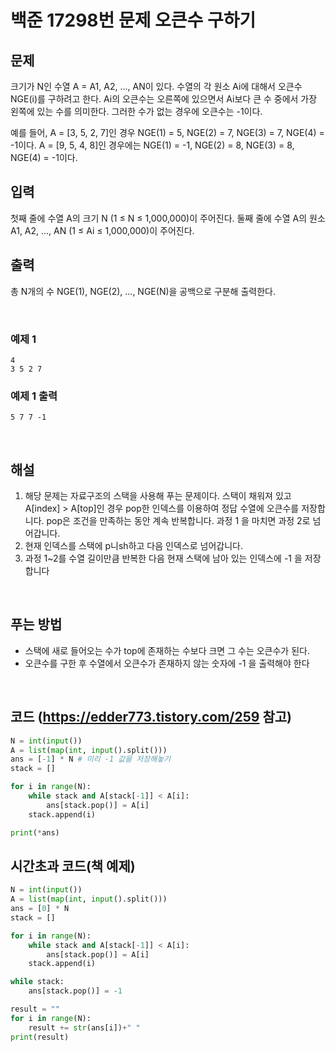 # 백준 17298번 문제 오큰수 구하기

## 문제

크기가 N인 수열 A = A1, A2, ..., AN이 있다. 수열의 각 원소 Ai에 대해서 오큰수 NGE(i)를 구하려고 한다. Ai의 오큰수는 오른쪽에 있으면서 Ai보다 큰 수 중에서 가장 왼쪽에 있는 수를 의미한다. 그러한 수가 없는 경우에 오큰수는 -1이다.

예를 들어, A = [3, 5, 2, 7]인 경우 NGE(1) = 5, NGE(2) = 7, NGE(3) = 7, NGE(4) = -1이다. A = [9, 5, 4, 8]인 경우에는 NGE(1) = -1, NGE(2) = 8, NGE(3) = 8, NGE(4) = -1이다.

## 입력

첫째 줄에 수열 A의 크기 N (1 ≤ N ≤ 1,000,000)이 주어진다. 둘째 줄에 수열 A의 원소 A1, A2, ..., AN (1 ≤ Ai ≤ 1,000,000)이 주어진다.

## 출력

총 N개의 수 NGE(1), NGE(2), ..., NGE(N)을 공백으로 구분해 출력한다.

<br>

### 예제 1

```
4
3 5 2 7
```

### 예제 1 출력

```
5 7 7 -1
```

<br>

## 해설

1. 해당 문제는 자료구조의 스택을 사용해 푸는 문제이다.
   스택이 채워져 있고 A[index] > A[top]인 경우 pop한 인덱스를 이용하여 정답 수열에 오큰수를 저장합니다. pop은 조건을 만족하는 동안 계속 반복합니다. 과정 1 을 마치면 과정 2로 넘어갑니다.
2. 현재 인덱스를 스택에 p니sh하고 다음 인덱스로 넘어갑니다.
3. 과정 1~2를 수열 길이만큼 반복한 다음 현재 스택에 남아 있는 인덱스에 -1 을 저장합니다

<br>

## 푸는 방법

- 스택에 새로 들어오는 수가 top에 존재하는 수보다 크면 그 수는 오큰수가 된다.
- 오큰수를 구한 후 수열에서 오큰수가 존재하지 않는 숫자에 -1 을 출력해야 한다

<br>

## 코드 (https://edder773.tistory.com/259 참고)

```python
N = int(input())
A = list(map(int, input().split()))
ans = [-1] * N # 미리 -1 값을 저장해놓기
stack = []

for i in range(N):
    while stack and A[stack[-1]] < A[i]:
        ans[stack.pop()] = A[i]
    stack.append(i)

print(*ans)
```

## 시간초과 코드(책 예제)

```python
N = int(input())
A = list(map(int, input().split()))
ans = [0] * N
stack = []

for i in range(N):
    while stack and A[stack[-1]] < A[i]:
        ans[stack.pop()] = A[i]
    stack.append(i)

while stack:
    ans[stack.pop()] = -1

result = ""
for i in range(N):
    result += str(ans[i])+" "
print(result)
```
